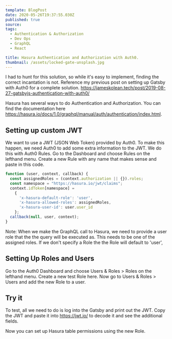 ```yaml
---
template: BlogPost
date: 2020-05-26T19:37:55.030Z
published: true
source:
tags:
  - Authentication & Authorization
  - Dev Ops
  - GraphQL
  - React

title: Hasura Authentication and Authorization with Auth0.
thumbnail: /assets/locked-gate-unsplash.jpg
---
```


I had to hunt for this solution, so while it's easy to implement, finding the correct incantation is not. Reference my previous post on setting up Gatsby with Auth0 for a complete solution. https://jameskolean.tech/post/2019-08-27-gatsbyjs-authentication-with-auth0/

Hasura has several ways to do Authentication and Authorization. You can find the documentation here https://hasura.io/docs/1.0/graphql/manual/auth/authentication/index.html.

## Setting up custom JWT

We want to use a JWT (JSON Web Token) provided by Auth0. To make this happen, we need Auth0 to add some extra information to the JWT. We do this with Auth0 Rules. Go to the Dashboard and choose Rules on the lefthand menu. Create a new Rule with any name that makes sense and paste in this code.

```javascript
function (user, context, callback) {
  const assignedRoles = (context.authorization || {}).roles;
  const namespace = "https://hasura.io/jwt/claims";
  context.idToken[namespace] =
    {
      'x-hasura-default-role': 'user',
      'x-hasura-allowed-roles': assignedRoles,
      'x-hasura-user-id': user.user_id
    };
  callback(null, user, context);
}
```

Note: When we make the GraphQL call to Hasura, we need to provide a user role that the the query will be executed as. This needs to be one of the assigned roles. If we don't specify a Role the the Role will default to 'user',

## Setting Up Roles and Users

Go to the Auth0 Dashboard and choose Users & Roles > Roles on the lefthand menu. Create a new test Role here. Now go to Users & Roles > Users and add the new Role to a user.

## Try it

To test, all we need to do is log into the Gatsby and print out the JWT. Copy the JWT and paste it into https://jwt.io/ to decode it and see the additional fields.

Now you can set up Hasura table permissions using the new Role.
